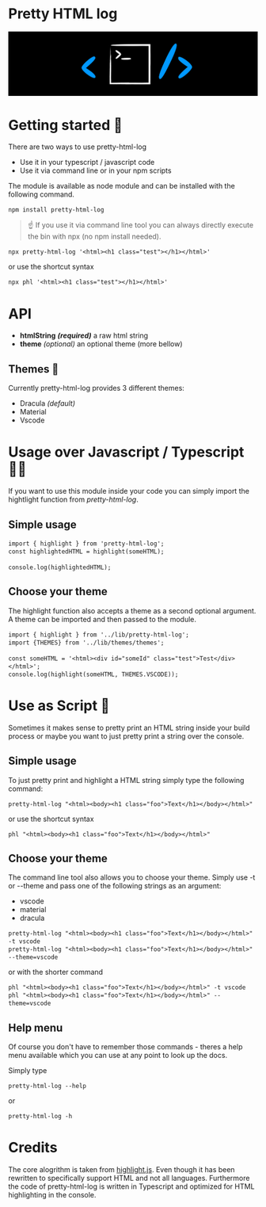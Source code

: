 # Pretty HTML log

![Logo](https://raw.githubusercontent.com/kreuzerk/pretty-html-log/master/src/assets/phl-logo-black.png)

# Getting started 🚀

There are two ways to use pretty-html-log

- Use it in your typescript / javascript code
- Use it via command line or in your npm scripts

The module is available as node module and can
be installed with the following command.

```
npm install pretty-html-log
```

> ☝️ If you use it via command line tool you can always directly execute
> the bin with npx (no npm install needed).

```
npx pretty-html-log '<html><h1 class="test"></h1></html>'
```

or use the shortcut syntax

```
npx phl '<html><h1 class="test"></h1></html>'
```

# API

- **htmlString** **_(required)_** a raw html string
- **theme** _(optional)_ an optional theme (more bellow)

## Themes 🎨

Currently pretty-html-log provides 3 different themes:

- Dracula _(default)_
- Material
- Vscode

# Usage over Javascript / Typescript 👨‍💻

If you want to use this module inside your code you can simply import the hightlight function from
_pretty-html-log_.

## Simple usage

```
import { highlight } from 'pretty-html-log';
const highlightedHTML = highlight(someHTML);

console.log(highlightedHTML);
```

## Choose your theme

The highlight function also accepts a theme as a second optional argument.
A theme can be imported and then passed to the module.

```
import { highlight } from '../lib/pretty-html-log';
import {THEMES} from '../lib/themes/themes';

const someHTML = '<html><div id="someId" class="test">Test</div></html>';
console.log(highlight(someHTML, THEMES.VSCODE));
```

# Use as Script 📜

Sometimes it makes sense to pretty print an HTML string inside your build process
or maybe you want to just pretty print a string over the console.

## Simple usage

To just pretty print and highlight a HTML string simply type the following command:

```
pretty-html-log "<html><body><h1 class="foo">Text</h1></body></html>"
```

or use the shortcut syntax

```
phl "<html><body><h1 class="foo">Text</h1></body></html>"
```

## Choose your theme

The command line tool also allows you to choose your theme. Simply use -t or --theme and pass
one of the following strings as an argument:

- vscode
- material
- dracula

```
pretty-html-log "<html><body><h1 class="foo">Text</h1></body></html>" -t vscode
pretty-html-log "<html><body><h1 class="foo">Text</h1></body></html>" --theme=vscode
```

or with the shorter command

```
phl "<html><body><h1 class="foo">Text</h1></body></html>" -t vscode
phl "<html><body><h1 class="foo">Text</h1></body></html>" --theme=vscode
```

## Help menu

Of course you don't have to remember those commands - theres a help menu available which you
can use at any point to look up the docs.

Simply type

```
pretty-html-log --help
```

or

```
pretty-html-log -h
```

# Credits

The core alogrithm is taken from [highlight.js](https://github.com/highlightjs/highlight.js).
Even though it has been rewritten to specifically support HTML and not all languages.
Furthermore the code of pretty-html-log is written in Typescript and optimized for HTML highlighting in the console.
